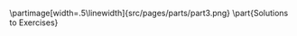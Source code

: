 \partimage[width=.5\linewidth]{src/pages/parts/part3.png}
\part{Solutions to Exercises}

<div class="part"
     title="Solutions to Exercises" 
     img=""></div>